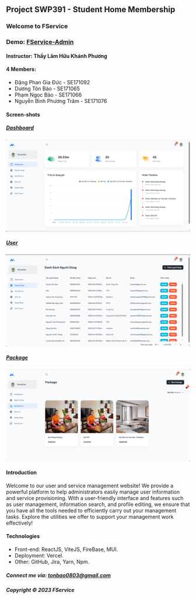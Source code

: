 ## Project SWP391 - Student Home Membership

### Welcome to FService


### Demo: [FService-Admin](https://fservices-admin.vercel.app)



#### Instructor: Thầy Lâm Hữu Khánh Phương



#### 4 Members:

- Đặng Phan Gia Đức - SE171092
- Dương Tôn Bảo - SE171065
- Phạm Ngọc Bảo - SE171066
- Nguyễn Bình Phương Trâm - SE171076
  
  

#### Screen-shots

##### [Dashboard](https://fservices-admin.vercel.app/admin)

![Fservce introduction](https://github.com/giaducdang03/FServiceWebAdmin/blob/main/screenshots/dashboard.png?raw=true)


##### [User](https://fservices-admin.vercel.app/user)

![Fservce introduction](https://github.com/giaducdang03/FServiceWebAdmin/blob/main/screenshots/manageUser.png?raw=true)


##### [Package](https://fservices-admin.vercel.app/packages)

![Fservce introduction](https://github.com/giaducdang03/FServiceWebAdmin/blob/main/screenshots/managePackage.png?raw=true)



#### Introduction

Welcome to our user and service management website! We provide a powerful platform to help administrators easily manage user information and service provisioning. With a user-friendly interface and features such as user management, information search, and profile editing, we ensure that you have all the tools needed to efficiently carry out your management tasks. Explore the utilities we offer to support your management work effectively!



#### Technologies

- Front-end: ReactJS, ViteJS, FireBase, MUI.
- Deployment: Vercel.
- Other: GitHub, Jira, Yarn, Npm.


  
##### Connect me via: tonbao0803@gmail.com

##### Copyright &#169; 2023 FService
